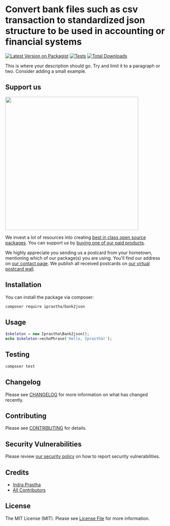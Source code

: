 # Convert bank files such as csv transaction to standardized json structure to be used in accounting or financial systems

[![Latest Version on Packagist](https://img.shields.io/packagist/v/iprastha/bank2json.svg?style=flat-square)](https://packagist.org/packages/iprastha/bank2json)
[![Tests](https://img.shields.io/github/actions/workflow/status/iprastha/bank2json/run-tests.yml?branch=main&label=tests&style=flat-square)](https://github.com/iprastha/bank2json/actions/workflows/run-tests.yml)
[![Total Downloads](https://img.shields.io/packagist/dt/iprastha/bank2json.svg?style=flat-square)](https://packagist.org/packages/iprastha/bank2json)

This is where your description should go. Try and limit it to a paragraph or two. Consider adding a small example.

## Support us

[<img src="https://github-ads.s3.eu-central-1.amazonaws.com/bank2json.jpg?t=1" width="419px" />](https://spatie.be/github-ad-click/bank2json)

We invest a lot of resources into creating [best in class open source packages](https://spatie.be/open-source). You can support us by [buying one of our paid products](https://spatie.be/open-source/support-us).

We highly appreciate you sending us a postcard from your hometown, mentioning which of our package(s) you are using. You'll find our address on [our contact page](https://spatie.be/about-us). We publish all received postcards on [our virtual postcard wall](https://spatie.be/open-source/postcards).

## Installation

You can install the package via composer:

```bash
composer require iprastha/bank2json
```

## Usage

```php
$skeleton = new Iprastha\Bank2json();
echo $skeleton->echoPhrase('Hello, Iprastha!');
```

## Testing

```bash
composer test
```

## Changelog

Please see [CHANGELOG](CHANGELOG.md) for more information on what has changed recently.

## Contributing

Please see [CONTRIBUTING](https://github.com/spatie/.github/blob/main/CONTRIBUTING.md) for details.

## Security Vulnerabilities

Please review [our security policy](../../security/policy) on how to report security vulnerabilities.

## Credits

- [Indra Prastha](https://github.com/iprastha)
- [All Contributors](../../contributors)

## License

The MIT License (MIT). Please see [License File](LICENSE.md) for more information.
